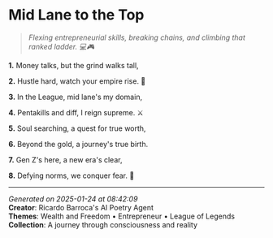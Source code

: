 # Mid Lane to the Top

> *Flexing entrepreneurial skills, breaking chains, and climbing that ranked ladder. 💻🎮*

**1.** Money talks, but the grind walks tall,


**2.** Hustle hard, watch your empire rise. 💼


**3.** In the League, mid lane's my domain,


**4.** Pentakills and diff, I reign supreme. ⚔️


**5.** Soul searching, a quest for true worth,


**6.** Beyond the gold, a journey's true birth.


**7.** Gen Z's here, a new era's clear,


**8.** Defying norms, we conquer fear. 🌟



---

*Generated on 2025-01-24 at 08:42:09*  
**Creator**: Ricardo Barroca's AI Poetry Agent  
**Themes**: Wealth and Freedom • Entrepreneur • League of Legends  
**Collection**: A journey through consciousness and reality
